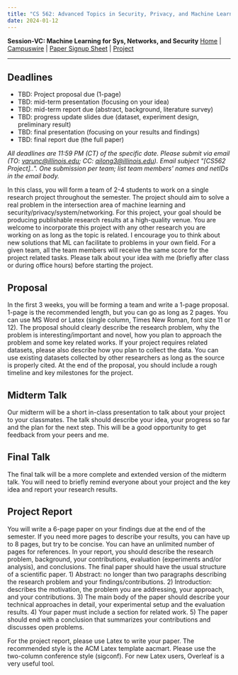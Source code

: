 ```yaml
---
title: "CS 562: Advanced Topics in Security, Privacy, and Machine Learning"
date: 2024-01-12
---
```


**Session-VC: Machine Learning for Sys, Networks, and Security**
[Home]() | [Campuswire](#campuswire) | [Paper Signup Sheet](#papersignup) | [Project](https://chandrasekaran-group.github.io/courses/cs562/project/)

---
## Deadlines

- TBD: Project proposal due (1-page)
- TBD: mid-term presentation (focusing on your idea)
- TBD: mid-term report due (abstract, background, literature survey)
- TBD: progress update slides due (dataset, experiment design, preliminary result)
- TBD: final presentation (focusing on your results and findings)
- TBD: final report due (the full paper)

*All deadlines are 11:59 PM (CT) of the specific date. Please submit via email (TO: varunc@illinois.edu; CC: qilong3@illinois.edu). Email subject "[CS562 Project]..". One submission per team; list team members' names and netIDs in the email body.*

In this class, you will form a team of 2-4 students to work on a single research project throughout the semester. The project should aim to solve a real problem in the intersection area of machine learning and security/privacy/system/networking. For this project, your goal should be producing publishable research results at a high-quality venue. You are welcome to incorporate this project with any other research you are working on as long as the topic is related. I encourage you to think about new solutions that ML can facilitate to problems in your own field. For a given team, all the team members will receive the same score for the project related tasks. Please talk about your idea with me (briefly after class or during office hours) before starting the project.

## Proposal

In the first 3 weeks, you will be forming a team and write a 1-page proposal. 1-page is the recommended length, but you can go as long as 2 pages. You can use MS Word or Latex (single column, Times New Roman, font size 11 or 12). The proposal should clearly describe the research problem, why the problem is interesting/important and novel, how you plan to approach the problem and some key related works. If your project requires related datasets, please also describe how you plan to collect the data. You can use existing datasets collected by other researchers as long as the source is properly cited. At the end of the proposal, you should include a rough timeline and key milestones for the project.

## Midterm Talk

Our midterm will be a short in-class presentation to talk about your project to your classmates. The talk should describe your idea, your progress so far and the plan for the next step. This will be a good opportunity to get feedback from your peers and me.

## Final Talk

The final talk will be a more complete and extended version of the midterm talk. You will need to briefly remind everyone about your project and the key idea and report your research results.

## Project Report

You will write a 6-page paper on your findings due at the end of the semester. If you need more pages to describe your results, you can have up to 8 pages, but try to be concise. You can have an unlimited number of pages for references. In your report, you should describe the research problem, background, your contributions, evaluation (experiments and/or analysis), and conclusions. The final paper should have the usual structure of a scientific paper. 1) Abstract: no longer than two paragraphs describing the research problem and your findings/contributions. 2) Introduction: describes the motivation, the problem you are addressing, your approach, and your contributions. 3) The main body of the paper should describe your technical approaches in detail, your experimental setup and the evaluation results. 4) Your paper must include a section for related work. 5) The paper should end with a conclusion that summarizes your contributions and discusses open problems.

For the project report, please use Latex to write your paper. The recommended style is the ACM Latex template aacmart. Please use the two-column conference style (sigconf). For new Latex users, Overleaf is a very useful tool.





